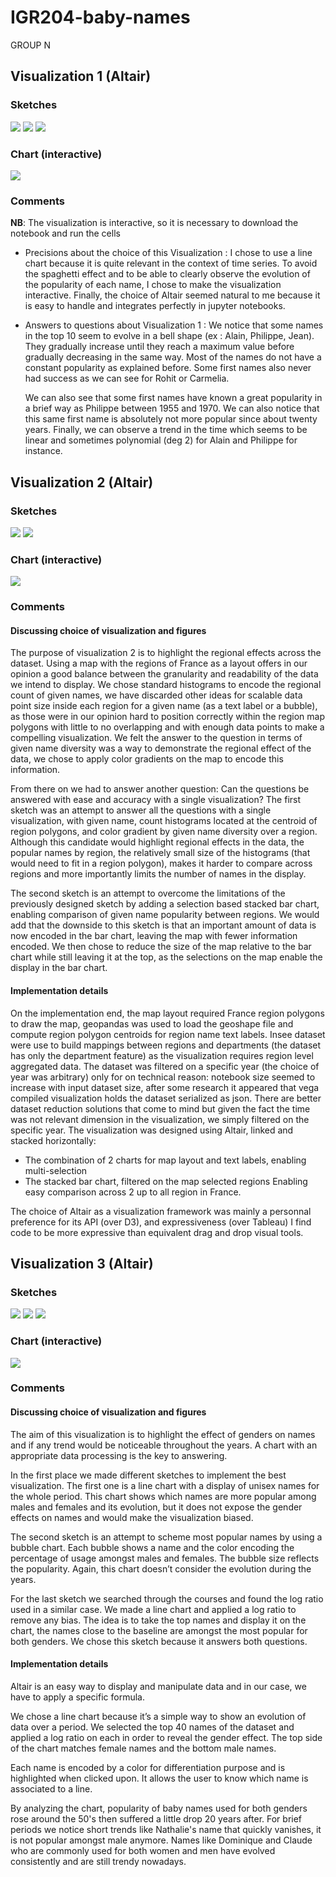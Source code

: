# IGR204-baby-names
GROUP N

## Visualization 1 (Altair)

### Sketches
![](Visualization_1/img_1_viz_1.jpeg)
![](Visualization_1/img_2_viz_1.jpeg)
![](Visualization_1/img_3_viz_1.jpeg)

### Chart (interactive)
![](Visualization_1/LineChart_DataVis_1.png)

### Comments


**NB**: The visualization is interactive, so it is necessary to download the notebook and run the cells

- Precisions about the choice of this Visualization : I chose to use a line chart because it is quite relevant in the context of time series. To avoid the spaghetti effect and to be able to clearly observe the evolution of the popularity of each name, I chose to make the visualization interactive. Finally, the choice of Altair seemed natural to me because it is easy to handle and integrates perfectly in jupyter notebooks.

- Answers to questions about Visualization 1 : We notice that some names in the top 10 seem to evolve in a bell shape (ex : Alain, Philippe, Jean). They gradually increase until they reach a maximum value before gradually decreasing in the same way. Most of the names do not have a constant popularity as explained before. Some first names also never had success as we can see for Rohit or Carmelia.

    We can also see that some first names have known a great popularity in a brief way as Philippe between 1955 and 1970. We can also notice that this same first name is absolutely not more popular since about twenty years. Finally, we can observe a trend in the time which seems to be linear and sometimes polynomial (deg 2) for Alain and Philippe for instance.

## Visualization 2 (Altair)

### Sketches
![](Visualization_2/vis2_sketch_1.jpg)
![](Visualization_2/vis1_sketch_2.jpg)

### Chart (interactive)
![](Visualization_2/chart_2.png)

### Comments

#### Discussing choice of visualization and figures
The purpose of visualization 2 is to highlight the regional effects across the dataset.
Using a map with the regions of France as a layout offers in our opinion a good balance between the granularity and readability of the data we intend to display.
We chose standard histograms to encode the regional count of given names, we have discarded other ideas for scalable data point size inside each region for a given name (as a text label or a bubble), as those were in our opinion hard to position correctly within the region map polygons with little to no overlapping and with enough data points to make a compelling visualization.
We felt the answer to the question in terms of given name diversity was a way to demonstrate the regional effect of the data, we chose to apply color gradients on the map to encode this information.

From there on we had to answer another question: Can the questions be answered with ease and accuracy with a single visualization?
The first sketch was an attempt to answer all the questions with a single visualization, with given name, count histograms located at the centroid of region polygons, and color gradient by given name diversity over a region.
Although this candidate would highlight regional effects in the data, the popular names by region, the relatively small size of the histograms (that would need to fit in a region polygon), makes it harder to compare across regions and more importantly limits the number of names in the display.

The second sketch is an attempt to overcome the limitations of the previously designed sketch by adding a selection based stacked bar chart, enabling comparison of given name popularity between regions. We would add that the downside to this sketch is that an important amount of data is now encoded in the bar chart, leaving the map with fewer information encoded. We then chose to reduce the size of the map relative to the bar chart while still leaving it at the top, as the selections on the map enable the display in the bar chart.

#### Implementation details
On the implementation end, the map layout required France region polygons to draw the map, geopandas was used to load the geoshape file and compute region polygon centroids for region name text labels. Insee dataset were use to build mappings between regions and departments (the dataset has only the department feature) as the visualization requires region level aggregated data.
The dataset was filtered on a specific year (the choice of year was arbitrary) only for on technical reason: notebook size seemed to increase with input dataset size, after some research it appeared that vega compiled visualization holds the dataset serialized as json. There are better dataset reduction solutions that come to mind but given the fact the time was not relevant dimension in the visualization, we simply filtered on the specific year.
The visualization was designed using Altair, linked and stacked horizontally:
* The combination of 2 charts for map layout and text labels, enabling multi-selection
* The stacked bar chart, filtered on the map selected regions
Enabling easy comparison across 2 up to all region in France.

The choice of Altair as a visualization framework was mainly a personnal preference for its API (over D3), and expressiveness (over Tableau) I find code to be more expressive than equivalent drag and drop visual tools.

## Visualization 3 (Altair)

### Sketches
![](Visualization_3/img_1.jpeg)
![](Visualization_3/img_2.jpeg)
![](Visualization_3/img_3.jpeg)

### Chart (interactive)
![](Visualization_3/visualization.png)

### Comments

#### Discussing choice of visualization and figures

The aim of this visualization is to highlight the effect of genders on names and if any trend would be noticeable throughout the years. A chart with an appropriate data processing is the key to answering.

In the first place we made different sketches to implement the best visualization. The first one is a line chart with a display of unisex names for the whole period. This chart shows which names are more popular among males and females and its evolution, but it does not expose the gender effects on names and would make the visualization biased.

The second sketch is an attempt to scheme most popular names by using a bubble chart. Each bubble shows a name and the color encoding the percentage of usage amongst males and females. The bubble size reflects the popularity. Again, this chart doesn’t consider the evolution during the years.

For the last sketch we searched through the courses and found the log ratio used in a similar case. We made a line chart and applied a log ratio to remove any bias. The idea is to take the top names and display it on the chart, the names close to the baseline are amongst the most popular for both genders. We chose this sketch because it answers both questions.

#### Implementation details

Altair is an easy way to display and manipulate data and in our case, we have to apply a specific formula.

We chose a line chart because it’s a simple way to show an evolution of data over a period. We selected the top 40 names of the dataset and applied a log ratio on each in order to reveal the gender effect. The top side of the chart matches female names and the bottom male names.

Each name is encoded by a color for differentiation purpose and is highlighted when clicked upon. It allows the user to know which name is associated to a line.

By analyzing the chart, popularity of baby names used for both genders rose around the 50's then suffered a little drop 20 years after. For brief periods we notice short trends like Nathalie's name that quickly vanishes, it is not popular amongst male anymore. Names like Dominique and Claude who are commonly used for both women and men have evolved consistently and are still trendy nowadays.





